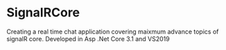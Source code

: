 # SignalRCore
Creating a real time chat application covering maixmum advance topics of signalR core. Developed in Asp .Net Core 3.1 and VS2019
